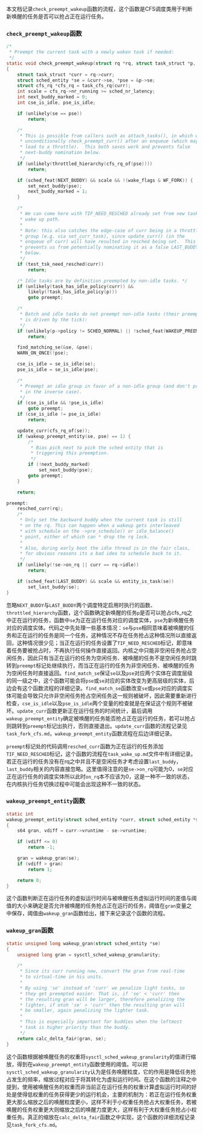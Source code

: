 本文档记录`check_preempt_wakeup`函数的流程，这个函数是CFS调度类用于判断新唤醒的任务是否可以抢占正在运行任务。

### `check_preempt_wakeup`函数

```c
/*
 * Preempt the current task with a newly woken task if needed:
 */
static void check_preempt_wakeup(struct rq *rq, struct task_struct *p, int wake_flags)
{
	struct task_struct *curr = rq->curr;
	struct sched_entity *se = &curr->se, *pse = &p->se;
	struct cfs_rq *cfs_rq = task_cfs_rq(curr);
	int scale = cfs_rq->nr_running >= sched_nr_latency;
	int next_buddy_marked = 0;
	int cse_is_idle, pse_is_idle;

	if (unlikely(se == pse))
		return;

	/*
	 * This is possible from callers such as attach_tasks(), in which we
	 * unconditionally check_preempt_curr() after an enqueue (which may have
	 * lead to a throttle).  This both saves work and prevents false
	 * next-buddy nomination below.
	 */
	if (unlikely(throttled_hierarchy(cfs_rq_of(pse))))
		return;

	if (sched_feat(NEXT_BUDDY) && scale && !(wake_flags & WF_FORK)) {
		set_next_buddy(pse);
		next_buddy_marked = 1;
	}

	/*
	 * We can come here with TIF_NEED_RESCHED already set from new task
	 * wake up path.
	 *
	 * Note: this also catches the edge-case of curr being in a throttled
	 * group (e.g. via set_curr_task), since update_curr() (in the
	 * enqueue of curr) will have resulted in resched being set.  This
	 * prevents us from potentially nominating it as a false LAST_BUDDY
	 * below.
	 */
	if (test_tsk_need_resched(curr))
		return;

	/* Idle tasks are by definition preempted by non-idle tasks. */
	if (unlikely(task_has_idle_policy(curr)) &&
	    likely(!task_has_idle_policy(p)))
		goto preempt;

	/*
	 * Batch and idle tasks do not preempt non-idle tasks (their preemption
	 * is driven by the tick):
	 */
	if (unlikely(p->policy != SCHED_NORMAL) || !sched_feat(WAKEUP_PREEMPTION))
		return;

	find_matching_se(&se, &pse);
	WARN_ON_ONCE(!pse);

	cse_is_idle = se_is_idle(se);
	pse_is_idle = se_is_idle(pse);

	/*
	 * Preempt an idle group in favor of a non-idle group (and don't preempt
	 * in the inverse case).
	 */
	if (cse_is_idle && !pse_is_idle)
		goto preempt;
	if (cse_is_idle != pse_is_idle)
		return;

	update_curr(cfs_rq_of(se));
	if (wakeup_preempt_entity(se, pse) == 1) {
		/*
		 * Bias pick_next to pick the sched entity that is
		 * triggering this preemption.
		 */
		if (!next_buddy_marked)
			set_next_buddy(pse);
		goto preempt;
	}

	return;

preempt:
	resched_curr(rq);
	/*
	 * Only set the backward buddy when the current task is still
	 * on the rq. This can happen when a wakeup gets interleaved
	 * with schedule on the ->pre_schedule() or idle_balance()
	 * point, either of which can * drop the rq lock.
	 *
	 * Also, during early boot the idle thread is in the fair class,
	 * for obvious reasons its a bad idea to schedule back to it.
	 */
	if (unlikely(!se->on_rq || curr == rq->idle))
		return;

	if (sched_feat(LAST_BUDDY) && scale && entity_is_task(se))
		set_last_buddy(se);
}
```

忽略`NEXT_BUDDY`与`LAST_BUDDY`两个调度特定启用时执行的函数、`throttled_hierarchy`函数，这个函数确定新唤醒的任务`p`是否可以抢占cfs_rq之中正在运行的任务，函数中`se`为正在运行任务对应的调度实体，`pse`为新唤醒任务对应的调度实体。代码之中先处理一些基本情况：`se`与`pse`相同意味着被唤醒的任务和正在运行的任务是同一个任务，这种情况不存在任务抢占这种情况所以直接返回，这种情况很少见；当正在运行的任务设置了`TIF_NEED_RESCHED`标记，即意味着任务要被抢占时，不再执行任何操作直接返回。内核之中只能非空闲任务抢占空闲任务，因此只有当正在运行的任务为空闲任务、被唤醒的任务不是空闲任务时跳转到`preempt`标记处继续执行，而当正在运行的任务为非空闲任务、被唤醒的任务为空闲任务时直接返回。`find_match_se`保证`se`以及`pse`对应两个实体在调度层级的同一级之中，这个函数可能会将`pse`或`se`对应的实体改变为更高层级的实体，后边会有这个函数流程的详细记录。`find_match_se`函数改变`se`或`pse`对应的调度实体可能会导致只允许非空闲任务抢占空闲任务这一规则被破坏，因此需要重新进行检查，`cse_is_idle`以及`pse_is_idle`两个变量的检查就是在保证这个规则不被破坏。`update_curr`函数更新正在运行任务的时间统计，最后调用`wakeup_preempt_entity`确定被唤醒的任务能否抢占正在运行的任务，若可以抢占则跳转到`preempt`标记出执行，否则直接退出。`update_curr`函数的流程记录见`task_fork_cfs.md`，`wakeup_preempt_entity`函数流程在后边详细记录。

`preempt`标记处的代码调用`resched_curr`函数为正在运行的任务添加`TIF_NEED_RESCHED`标记，这个函数的流程在`task_wake_up.md`文件中有详细记录。若正在运行的任务没有在rq之中并且不是空闲任务才考虑设置`last_buddy`，`last_buddy`相关的内容直接忽略。这里值得注意的是`se->on_rq`可能为0，`se`对应正在运行任务的调度实体所以此时`on_rq`本不应该为0，这是一种不一致的状态，在内核执行任务切换过程中可能会出现这种不一致的状态。

### `wakeup_preempt_entity`函数

```c
static int
wakeup_preempt_entity(struct sched_entity *curr, struct sched_entity *se)
{
	s64 gran, vdiff = curr->vruntime - se->vruntime;

	if (vdiff <= 0)
		return -1;

	gran = wakeup_gran(se);
	if (vdiff > gran)
		return 1;

	return 0;
}
```

这个函数判断正在运行任务的虚拟运行时间与被唤醒任务虚拟运行时间的差值与阈值的大小来确定是否允许被唤醒的任务抢占正在运行的任务，阈值在`gran`变量之中保存，阈值由`wakeup_gran`函数给出，接下来记录这个函数的流程。

### `wakeup_gran`函数

```c
static unsigned long wakeup_gran(struct sched_entity *se)
{
	unsigned long gran = sysctl_sched_wakeup_granularity;

	/*
	 * Since its curr running now, convert the gran from real-time
	 * to virtual-time in his units.
	 *
	 * By using 'se' instead of 'curr' we penalize light tasks, so
	 * they get preempted easier. That is, if 'se' < 'curr' then
	 * the resulting gran will be larger, therefore penalizing the
	 * lighter, if otoh 'se' > 'curr' then the resulting gran will
	 * be smaller, again penalizing the lighter task.
	 *
	 * This is especially important for buddies when the leftmost
	 * task is higher priority than the buddy.
	 */
	return calc_delta_fair(gran, se);
}
```

这个函数根据被唤醒任务的权重将`sysctl_sched_wakeup_granularity`的值进行缩放，得到在`wakeup_preempt_entity`函数使用的阈值。可以把`sysctl_sched_wakeup_granularity`认为是任务唤醒粒度，它的作用是降低任务抢占发生的频率，缩放过程对应于将其转化为虚拟运行时间。在这个函数的注释之中提到，使用被唤醒任务的权重而非当前正在运行任务的权重计算虚拟运行时间的好处是使得低权重的任务获得更少的运行机会，主要的机制为：若正在运行任务权重更大那么缩放之后的唤醒粒度更小，这样不利于小权重任务抢占大权重任务，若被唤醒的任务权重更大则缩放之后的唤醒力度更大，这样有利于大权重任务抢占小权重任务。真正的缩放在`calc_delta_fair`函数之中实现，这个函数的详细流程记录见`task_fork_cfs.md`。
